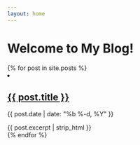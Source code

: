 ```yaml
---
layout: home
---
```

<h1>Welcome to My Blog!</h1>
<div class="post-list">
  {% for post in site.posts %}
    <li>
      <h2 class="post-title"><a href="{{ post.url | relative_url }}">{{ post.title }}</a></h2>
      <p class="post-meta">{{ post.date | date: "%b %-d, %Y" }}</p>
      {{ post.excerpt | strip_html }}
    </li>
  {% endfor %}
</div>
